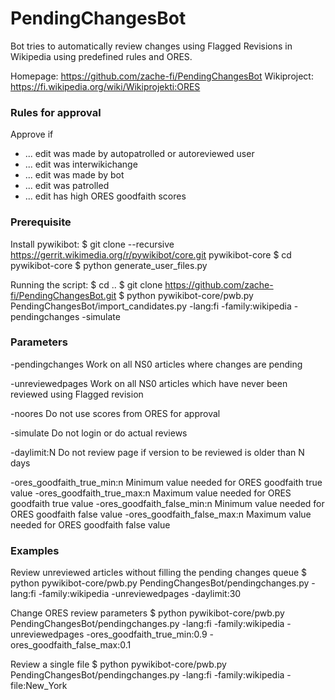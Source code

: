 # PendingChangesBot
Bot tries to automatically review changes using Flagged Revisions in Wikipedia using predefined rules and ORES. 

Homepage: https://github.com/zache-fi/PendingChangesBot
Wikiproject: https://fi.wikipedia.org/wiki/Wikiprojekti:ORES

### Rules for approval

Approve if 
* ... edit was made by autopatrolled or autoreviewed user
* ... edit was interwikichange
* ... edit was made by bot
* ... edit was patrolled
* ... edit has high ORES goodfaith scores

### Prerequisite

Install pywikibot:
$ git clone --recursive https://gerrit.wikimedia.org/r/pywikibot/core.git pywikibot-core
$ cd pywikibot-core
$ python generate_user_files.py

Running the script:
$ cd ..
$ git clone https://github.com/zache-fi/PendingChangesBot.git
$ python pywikibot-core/pwb.py PendingChangesBot/import_candidates.py -lang:fi -family:wikipedia -pendingchanges -simulate

### Parameters
-pendingchanges   Work on all NS0 articles where changes are pending

-unreviewedpages  Work on all NS0 articles which have never been reviewed using 
                  Flagged revision

-noores           Do not use scores from ORES for approval

-simulate         Do not login or do actual reviews

-daylimit:N       Do not review page if version to be reviewed is older than N days

-ores_goodfaith_true_min:n     Minimum value needed for ORES goodfaith true value
-ores_goodfaith_true_max:n     Maximum value needed for ORES goodfaith true value
-ores_goodfaith_false_min:n    Minimum value needed for ORES goodfaith false value
-ores_goodfaith_false_max:n    Maximum value needed for ORES goodfaith false value

### Examples

Review unreviewed articles without filling the pending changes queue
$ python pywikibot-core/pwb.py PendingChangesBot/pendingchanges.py -lang:fi -family:wikipedia -unreviewedpages -daylimit:30

Change ORES review parameters
$ python pywikibot-core/pwb.py PendingChangesBot/pendingchanges.py -lang:fi -family:wikipedia -unreviewedpages -ores_goodfaith_true_min:0.9 -ores_goodfaith_false_max:0.1

Review a single file
$ python pywikibot-core/pwb.py PendingChangesBot/pendingchanges.py -lang:fi -family:wikipedia -file:New_York

